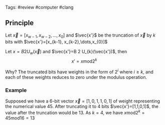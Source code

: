 Tags: #review #computer #clang 

## Principle

Let $\vec{x}=[x_{w-1},x_{w-2},\dots,x_{0}]$ and $\vec{x'}$ be the truncation of $\vec{x}$ by $k$ bits with $\vec{x'}=[x_{k-1}, x_{k-2},\dots,x_{0}]$ 

Let $x=B 2 U_{w}(\vec{x})$ and $\vec{x'}=B 2 U_{k}(\vec{x'})$, then $$x'=x\text{mod}2^k$$

Why? The truncated bits have weights in the form of $2^i$ where $i\geq k$, and each of these weights reduces to zero under the modulus operation.

### Example

Supposed we have a 6-bit vector $\vec{x}=[1,0,1,1,0,1]$ of weight representing the numerical value $45$. After truncating it to 4 bits $\vec{x'}=[1,1,0,1]$, the value after the truncation would be $13$. As $k=4$, we have $x\text{mod}2^k=45\text{mod}16=13$
